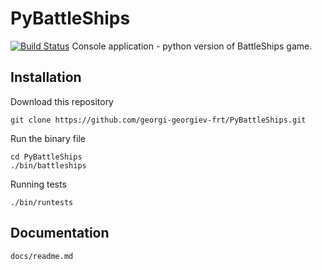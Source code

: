 PyBattleShips
=============
[![Build Status](https://travis-ci.org/georgi-georgiev-frt/PyBattleShips.svg?branch=master)](https://travis-ci.org/georgi-georgiev-frt/PyBattleShips)
Console application - python version of BattleShips game.

Installation
------------
Download this repository
    
    git clone https://github.com/georgi-georgiev-frt/PyBattleShips.git
    
Run the binary file

    cd PyBattleShips
    ./bin/battleships

Running tests

    ./bin/runtests


Documentation
-------------

    docs/readme.md